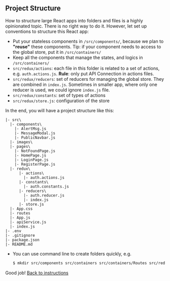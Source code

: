 ## Project Structure

How to structure large React apps into folders and files is a highly opinionated topic. There is no right way to do it. However, let set up conventions to structure this React app:

- Put your stateless components in `/src/components/`, because we plan to **"reuse"** these components. Tip: if your component needs to access to the global store, put it in `/src/containers/`
- Keep all the components that manage the states, and logics in `/src/containers/`
- `src/redux/actions`: each file in this folder is related to a set of actions, e.g. `auth.actions.js`. **Rule**: only put API Connection in actions files.
- `src/redux/reducers`: set of reducers for managing the global store. They are combined in `index.js`. Sometimes in smaller app, where only one reducer is used, we could ignore `index.js` file.
- `src/redux/constants`: set of types of actions
- `src/redux/store.js`: configuration of the store

In the end, you will have a project structure like this:

```
|- src\
  |- components\
    |- AlertMsg.js
    |- MessageModal.js
    |- PublicNavbar.js
  |- images\
  |- pages\
    |- NotFoundPage.js
    |- HomePage.js
    |- LoginPage.js
    |- RegisterPage.js
  |- redux\
      |- actions\
        |- auth.actions.js
      |- constants\
        |- auth.constants.js
      |- reducers\
        |- auth.reducer.js
        |- index.js
      |- store.js
  |- App.css
  |- routes
  |- App.js
  |- apiService.js
  |- index.js
|- .env
|- .gitignore
|- package.json
|- README.md
```

- You can use command line to create folders quickly, e.g.

  ```bash
  $ mkdir src/components src/containers src/containers/Routes src/redux src/redux/actions src/redux/constants src/redux/reducers
  ```

Good job! [Back to instructions](/README.md)
